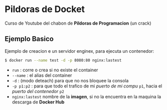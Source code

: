 # Pildoras de Docket

Curso de Youtube del chabon de **Pildoras de Programacion** (un crack)

## Ejemplo Basico

Ejemplo de creacion e un servidor enginex, para ejecuta un contenedor:

```sh
$ docker run --name test -d -p 8080:80 nginx:lastest
```

- `run` : corre o crea si no existe el container
- `--name` : el alias del container
- `-d` : (modo deteach) para que no nos bloquee la consola
- `-p p1:p2` : para que todo el trafico de mi *puerto de mi compu* `p1`, hacia el *puerto del contenedor* `p2`
- `nginx:lastest` nombre de la **imagen**, si no la encuentra en la maquina la descarga de **Docker Hub**

